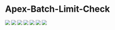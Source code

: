 # Apex-Batch-Limit-Check
<img src="http://cdn-ak.f.st-hatena.com/images/fotolife/t/tyoshikawa1106/20150215/20150215170126.png" />

<img src="http://cdn-ak.f.st-hatena.com/images/fotolife/t/tyoshikawa1106/20150215/20150215171149.png" />

<img src="http://cdn-ak.f.st-hatena.com/images/fotolife/t/tyoshikawa1106/20150215/20150215172400.png" />

<img src="http://cdn-ak.f.st-hatena.com/images/fotolife/t/tyoshikawa1106/20150215/20150215172702.png" />
<img src="http://cdn-ak.f.st-hatena.com/images/fotolife/t/tyoshikawa1106/20150215/20150215172754.png" />

<img src="http://cdn-ak.f.st-hatena.com/images/fotolife/t/tyoshikawa1106/20150215/20150215173018.png" />

<img src="http://cdn-ak.f.st-hatena.com/images/fotolife/t/tyoshikawa1106/20150215/20150215173429.png" />
